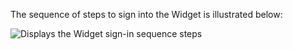 The sequence of steps to sign into the Widget is illustrated below:

<div class="common-image-format">

![Displays the Widget sign-in sequence steps](/img/oie-embedded-sdk/oie-embedded-widget-use-case-sign-in-nodejs.png)

</div>
